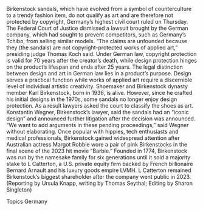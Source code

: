 Birkenstock sandals, which have evolved from a symbol of counterculture to a trendy fashion item, do not qualify as art and are therefore not protected by copyright, Germany’s highest civil court ruled on Thursday.
The Federal Court of Justice dismissed a lawsuit brought by the German company, which had sought to prevent competitors, such as Germany’s Tchibo, from selling similar models.
“The claims are unfounded because they (the sandals) are not copyright-protected works of applied art,” presiding judge Thomas Koch said.
Under German law, copyright protection is valid for 70 years after the creator’s death, while design protection hinges on the product’s lifespan and ends after 25 years.
The legal distinction between design and art in German law lies in a product’s purpose. Design serves a practical function while works of applied art require a discernible level of individual artistic creativity.
Shoemaker and Birkenstock dynasty member Karl Birkenstock, born in 1936, is alive. However, since he crafted his initial designs in the 1970s, some sandals no longer enjoy design protection.
As a result lawyers asked the court to classify the shoes as art.
Konstantin Wegner, Birkenstock’s lawyer, said the sandals had an “iconic design” and announced further litigation after the decision was announced. “We want to add arguments in these pending proceedings,” said Wegner without elaborating.
Once popular with hippies, tech enthusiasts and medical professionals, Birkenstock gained widespread attention after Australian actress Margot Robbie wore a pair of pink Birkenstocks in the final scene of the 2023 hit movie “Barbie.”
Founded in 1774, Birkenstock was run by the namesake family for six generations until it sold a majority stake to L Catterton, a U.S. private equity firm backed by French billionaire Bernard Arnault and his luxury goods empire LVMH.
L Catterton remained Birkenstock’s biggest shareholder after the company went public in 2023.
(Reporting by Ursula Knapp, writing by Thomas Seythal; Editing by Sharon Singleton)

Topics
Germany
